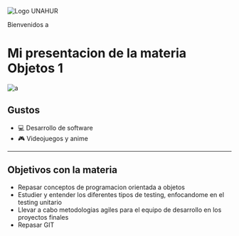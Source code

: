 ![Logo UNAHUR](./assets/UNAHUR.png)

Bienvenidos a
# Mi presentacion de la materia Objetos 1

![a](https://github.com/user-attachments/assets/45110f27-226c-4e52-9c45-5ff57c903776)

<h2>Gustos</h2>

<ul>
    <li>💻 Desarrollo de software</li>
    <li>🎮 Videojuegos y anime</li>
</ul>

<hr/>

<h2>Objetivos con la materia</h2>
<ul>
    <li>Repasar conceptos de programacion orientada a objetos</li>
    <li>Estudier y entender los diferentes tipos de testing, enfocandome en el testing unitario</li>
    <li>Llevar a cabo metodologias agiles para el equipo de desarrollo en los proyectos finales</li>
    <li>Repasar GIT</li>
</ul>

